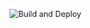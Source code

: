 ![Build and Deploy](https://github.com/chhinendu/mylokal/workflows/Build%20and%20Deploy/badge.svg?branch=master)
